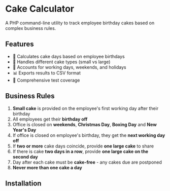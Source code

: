 # Cake Calculator

A PHP command-line utility to track employee birthday cakes based on complex business rules.

## Features

- 📅 Calculates cake days based on employee birthdays
- 🎂 Handles different cake types (small vs large)
- 🏢 Accounts for working days, weekends, and holidays
- 📊 Exports results to CSV format
- 🧪 Comprehensive test coverage

## Business Rules

1. **Small cake** is provided on the employee's first working day after their birthday
2. All employees get their **birthday off**
3. Office is closed on **weekends**, **Christmas Day**, **Boxing Day** and **New Year's Day**
4. If office is closed on employee's birthday, they get the **next working day off**
5. If **two or more** cake days coincide, provide **one large cake** to share
6. If there is cake **two days in a row**, provide **one large cake on the second day**
7. Day after each cake must be **cake-free** - any cakes due are postponed
8. **Never more than one cake a day**

## Installation
